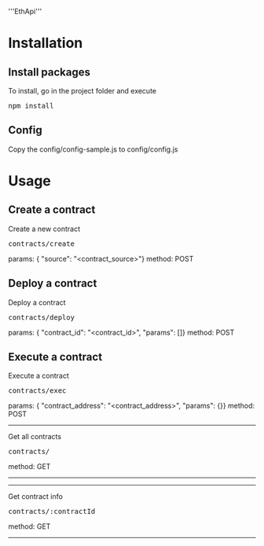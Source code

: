 '''EthApi'''

<h1>Installation</h1>

<h2>Install packages</h2>
To install, go in the project folder and execute
<pre>
npm install
</pre>

<h2>Config</h2>
Copy the config/config-sample.js to config/config.js

<h1>Usage</h1>

<h2>Create a contract</h2>

Create a new contract
<pre>contracts/create</pre>
params: { "source": "<contract_source>"}
method: POST

<h2>Deploy a contract</h2>

Deploy a contract
<pre>contracts/deploy</pre>
params: { "contract_id": "<contract_id>", "params": [<params>]}
method: POST

<h2>Execute a contract</h2>

Execute a contract
<pre>contracts/exec</pre>
params: { "contract_address": "<contract_address>", "params": {<params>}}
method: POST


------------------------------------

Get all contracts

<pre>contracts/</pre>
method: GET


------------------------------------






------------------------------------

Get contract info

<pre>contracts/:contractId</pre>
method: GET 


------------------------------------